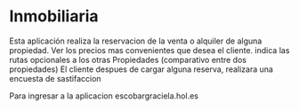 # Inmobiliaria

Esta aplicación realiza la reservacion de la venta o alquiler de alguna propiedad.
Ver los precios mas convenientes que desea el cliente.
indica las rutas opcionales a los otras Propiedades (comparativo entre dos propiedades)
El cliente despues de cargar alguna reserva, realizara una encuesta de sastifaccion


Para ingresar a la aplicacion escobargraciela.hol.es
